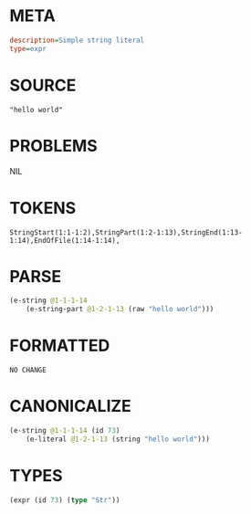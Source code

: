 # META
~~~ini
description=Simple string literal
type=expr
~~~
# SOURCE
~~~roc
"hello world"
~~~
# PROBLEMS
NIL
# TOKENS
~~~zig
StringStart(1:1-1:2),StringPart(1:2-1:13),StringEnd(1:13-1:14),EndOfFile(1:14-1:14),
~~~
# PARSE
~~~clojure
(e-string @1-1-1-14
	(e-string-part @1-2-1-13 (raw "hello world")))
~~~
# FORMATTED
~~~roc
NO CHANGE
~~~
# CANONICALIZE
~~~clojure
(e-string @1-1-1-14 (id 73)
	(e-literal @1-2-1-13 (string "hello world")))
~~~
# TYPES
~~~clojure
(expr (id 73) (type "Str"))
~~~
